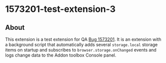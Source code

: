# 1573201-test-extension-3


## About

This extension is a test extension for QA [Bug 1573201](https://bugzilla.mozilla.org/show_bug.cgi?id=1573201). It is an extension with a background script that automatically adds several `storage.local` storage items on startup and subscribes to `browser.storage.onChanged` events and logs change data to the Addon toolbox Console panel.
